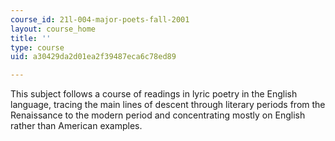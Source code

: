 ```yaml
---
course_id: 21l-004-major-poets-fall-2001
layout: course_home
title: ''
type: course
uid: a30429da2d01ea2f39487eca6c78ed89

---
```

This subject follows a course of readings in lyric poetry in the English language, tracing the main lines of descent through literary periods from the Renaissance to the modern period and concentrating mostly on English rather than American examples.
